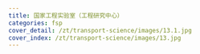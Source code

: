 ```yaml
---
title: 国家工程实验室（工程研究中心）
categories: fsp
cover_detail: /zt/transport-science/images/13.1.jpg
cover_index: /zt/transport-science/images/13.jpg
---
```

